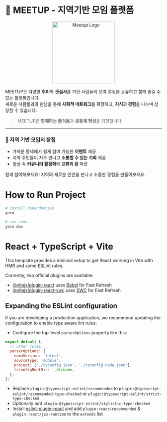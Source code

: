 # 🎉 MEETUP - 지역기반 모임 플랫폼

<p align="center">
  <img src="/public/icons/icon-512.png" alt="Meetup Logo" width="200"/>
</p>

MEETUP은 다양한 **취미**와 **관심사**를 가진 사람들이 모여 열정을 공유하고 함께 즐길 수 있는 플랫폼입니다.  
새로운 사람들과의 만남을 통해 **사회적 네트워크**를 확장하고, **지식과 경험**을 나누며 성장할 수 있습니다.

> MEETUP은 **함께하는 즐거움**과 **공동체 형성**을 지향합니다.

---

### 📍 지역 기반 모임의 장점

- 가까운 동네에서 쉽게 참여 가능한 **이벤트** 제공
- 지역 주민들이 자주 만나고 **소통할 수 있는 기회** 제공
- 일상 속 **커뮤니티 활성화**와 **교류의 장** 마련

함께 참여해보세요! 지역의 새로운 인연을 만나고 소중한 경험을 만들어보세요.

# How to Run Project

```bash
# install dependencies
yarn

# run code
yarn dev
```

# React + TypeScript + Vite

This template provides a minimal setup to get React working in Vite with HMR and some ESLint rules.

Currently, two official plugins are available:

- [@vitejs/plugin-react](https://github.com/vitejs/vite-plugin-react/blob/main/packages/plugin-react/README.md) uses [Babel](https://babeljs.io/) for Fast Refresh
- [@vitejs/plugin-react-swc](https://github.com/vitejs/vite-plugin-react-swc) uses [SWC](https://swc.rs/) for Fast Refresh

## Expanding the ESLint configuration

If you are developing a production application, we recommend updating the configuration to enable type aware lint rules:

- Configure the top-level `parserOptions` property like this:

```js
export default {
  // other rules...
  parserOptions: {
    ecmaVersion: 'latest',
    sourceType: 'module',
    project: ['./tsconfig.json', './tsconfig.node.json'],
    tsconfigRootDir: __dirname,
  },
};
```

- Replace `plugin:@typescript-eslint/recommended` to `plugin:@typescript-eslint/recommended-type-checked` or `plugin:@typescript-eslint/strict-type-checked`
- Optionally add `plugin:@typescript-eslint/stylistic-type-checked`
- Install [eslint-plugin-react](https://github.com/jsx-eslint/eslint-plugin-react) and add `plugin:react/recommended` & `plugin:react/jsx-runtime` to the `extends` list
